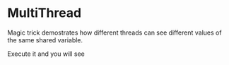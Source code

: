 # MultiThread
Magic trick demostrates how different threads can see different values of the same shared variable.

Execute it and you will see
